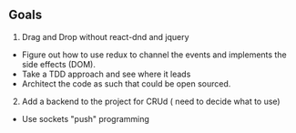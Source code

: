 ## Goals
1. Drag and Drop without react-dnd and jquery
  * Figure out how to use redux to channel the events and implements the side effects (DOM).
  * Take a TDD approach and see where it leads
  * Architect the code as such that could be open sourced.
2. Add a backend to the project for CRUd ( need to decide what to use)
  * Use sockets "push" programming
